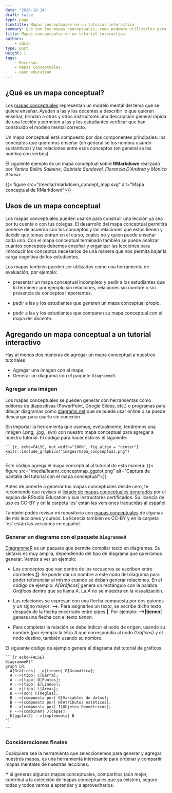 ```yaml
---
date: "2020-10-24"
draft: false
type: page
linktitle: Mapas conceptuales en un tutorial interactivo
summary: Qué son los mapas conceptuales, como podemos utilizarlos para enseñar y como agrearlos a un tutorial de learnr.
title: Mapas conceptuales en un tutorial interactivo
authors: 
    - admin
type: post
weight: 1
tags: 
    - Recursos
    - Mapas Conceptuales
    - open education
---
```


## ¿Qué es un mapa conceptual?

Los [mapas conceptuales](https://teachtogether.tech/es/index.html#s:memory-concept-maps) representan un modelo mental del tema que se quiere enseñar. Ayudan a las y los docentes a describir lo que quieren enseñar, brindan a otras y otros instructores una descripción general rápida de una lección y permiten a las y los estudiantes verificar que han construido el modelo mental correcto.

Un mapa conceptual está compuesto por dos componentes principales: los conceptos que queremos enseñar (en general se los nombra usando sustantivos) y las relaciones entre esos conceptos (en general se los nombra con verbos).

El siguiente ejemplo es un mapa conceptual sobre **RMarkdown** realizado por _Yanina Bellini Saibene, Gabriela Sandoval, Florencia D'Andrea y Mónica Alonso_:

{{< figure src="/media/rmarkdown_concept_map.svg" alt="Mapa conceptual de RMarkdown">}}

## Usos de un mapa conceptual

Los mapas conceptuales pueden usarse para construir una lección ya sea por tu cuenta o con tus colegas.  El desarrollo del mapa conceptual permitirá ponerse de acuerdo con los conceptos y las relaciones que estos tienen y decidir que temas entran en el curso, cuales no y quien puede enseñar cada uno.  Con el mapa conceptual terminado también se puede analizar cuantos conceptos debemos enseñar y organizar las lecciones para introducir los conceptos necesarios de una manera que nos permita bajar la carga cognitiva de los estudiantes.

Los mapas también pueden ser utilizados como una herramienta de evaluación, por ejemplo: 

* presentar un mapa conceptual incompleto y pedir a los estudiantes que lo terminen: por ejemplo sin relaciones, relaciones sin nombre o sin presencia de conceptos importantes.

* pedir a las y los estudiantes que generen un mapa conceptual propio.

* pedir a las y los estudiantes que comparen su mapa conceptual con el mapa del docente.

## Agregando un mapa conceptual a un tutorial interactivo

Hay al menos dos maneras de agregar un mapa conceptual a nuestros tutoriales

* Agregar una imágen con el mapa.
* Generar un diagrama con el paquete `DiagrammeR`.

### Agregar una imágen

Los mapas conceptuales se pueden generar con herramientas como editores de diapositivas (PowerPoint, Google Slides, etc.) o programas para dibujar diagramas como [diagrams.net](https://www.diagrams.net/) que se puede usar online o se puede descargar para usarlo sin conexión.

Sin importar la herramienta que usemos, evetualmente, tendremos una imágen (.png, .jpg, .svn) con nuestro mapa conceptual para agregar a nuestro tutorial.  El código para hacer esto es el siguiente:

````{r}
```{r, echo=FALSE, out.width="100%", fig.align = "center"}
knitr::include_graphics("images/mapa_conpceptual.png")  
```
````
Este código agrega el mapa conceptual al tutorial de esta manera:
{{< figure src="/media/learnr_conceptmap_ggplot.png" alt="Captura de pantalla del tutorial con el mapa conceptual">}}

Antes de ponerte a generar tus mapas conceptuales desde cero, te recomiendo que revises el [listado de mapas conceptuales generados](https://github.com/rstudio/concept-maps) por el equipo de RStudio Education y sus instructores certificados. Su licencia de uso es CC-BY y en la carpeta 'es' están las versiones traducidas al español.

También podés revisar mi repositorio con [mapas conceptuales](https://github.com/yabellini/concept_maps) de algunas de mis lecciones y cursos.  La licencia también es CC-BY y en la carpeta 'es' están las versiones en español.

### Generar un diagrama con el paquete `DiagrammeR`

[DiagrammeR](https://rich-iannone.github.io/DiagrammeR/) es un paquete que permite compilar texto en diagramas.  Su sintaxis es muy amplia, dependiendo del tipo de diagrama que querramos generar. Vamos a ver un ejemplo: 

* Los _conceptos_ que van dentro de los recuadros se escriben entre corchetes **[]**.  Se puede dar un nombre a este nodo del diagrama para poder referenciar al mismo cuando se deban generar relaciones.  En el código de ejemplo: *A[Gráficos]* genera un rectángulo con la palabra *Gráficos* dentro que se llama _A_. La _A_ no se muestra en la visualización.

* Las relaciones se expresan con una flecha compuesta por dos guiones y un signo mayor: **-->**. Para asignarles un texto, se escribe dicho texto después de la flecha encerrado entre pipes **|**. Por ejemplo: **-->|tienen|** genera una flecha con el texto _tienen_.

* Para completar la relación se debe indicar el nodo de origen, usando su nombre (por ejemplo la letra *A* que correspondía al nodo *Gráficos*) y el nodo destino, también usando su nombre.

El siguiente código de ejemplo genera el diagrama del tutorial de gráficos.

````{r}
```{r echo=FALSE}
DiagrammeR("
graph LR;
  A[Gráficos] -->|tienen| B[Gramática];
  A -->|tipo| C[Barra];
  A -->|tipo| D[Puntos];
  A -->|tipo| E[Lineas];
  A -->|tipo| L[Areas];
  B -->|son| F[Reglas];
  B -->|compuesta por| G[Variables de datos];
  B -->|compuesta por| H[Atributos estéticos];
  B -->|compuesta por| I[Objetos Geométricos];
  F -->|combinan| J[capas]
  K[ggplot2] -->|implementa| B
")

```
````
### Consideraciones finales

Cualquiera sea la herramienta que seleccionemos para generar y agregar nuestros mapas, es una herramienta interesante para ordenar y compartir mapas mentales de nuestras lecciones.

Y si generas algunos mapas conceptuales, compartilos (aún mejor, contribuí a la colección de mapas conceptuales que ya existen), seguro todas y todos vamos a aprender y a aprovecharlos.